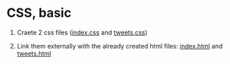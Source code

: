 # CSS, basic

1. Craete 2 css files ([index.css](index.css) and [tweets.css](tweets.css)) 

2.  Link them externally with the already created html files: [index.html](index.html) and [tweets.html](tweets.html)